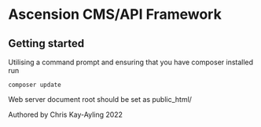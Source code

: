 # Ascension CMS/API Framework


## Getting started

Utilising a command prompt and ensuring that you have composer installed run

```
composer update
```

Web server document root should be set as public_html/


Authored by Chris Kay-Ayling 2022
